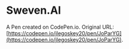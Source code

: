 # Sweven.AI

A Pen created on CodePen.io. Original URL: [https://codepen.io/jlegoskey20/pen/JoParYG](https://codepen.io/jlegoskey20/pen/JoParYG).

